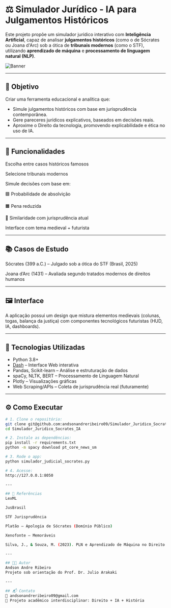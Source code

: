 # ⚖️ Simulador Jurídico - IA para Julgamentos Históricos

Este projeto propõe um simulador jurídico interativo com **Inteligência Artificial**, capaz de analisar **julgamentos históricos** (como o de Sócrates ou Joana d'Arc) sob a ótica de **tribunais modernos** (como o STF), utilizando **aprendizado de máquina** e **processamento de linguagem natural (NLP)**.

![Banner](assets/background.jpg)

---

## 📜 Objetivo

Criar uma ferramenta educacional e analítica que:

- Simule julgamentos históricos com base em jurisprudência contemporânea.
- Gere pareceres jurídicos explicativos, baseados em decisões reais.
- Aproxime o Direito da tecnologia, promovendo explicabilidade e ética no uso de IA.

---

## 🧪 Funcionalidades
Escolha entre casos históricos famosos

Selecione tribunais modernos

Simule decisões com base em:

🟩 Probabilidade de absolvição

🟧 Pena reduzida

🔵 Similaridade com jurisprudência atual

Interface com tema medieval + futurista

---

## 📚 Casos de Estudo
Sócrates (399 a.C.) – Julgado sob a ótica do STF (Brasil, 2025)

Joana d’Arc (1431) – Avaliada segundo tratados modernos de direitos humanos

---

## 🖼️ Interface
A aplicação possui um design que mistura elementos medievais (colunas, togas, balança da justiça) com componentes tecnológicos futuristas (HUD, IA, dashboards).

---

## 🧠 Tecnologias Utilizadas

- Python 3.8+
- [Dash](https://dash.plotly.com/) – Interface Web interativa
- Pandas, Scikit-learn – Análise e estruturação de dados
- spaCy, NLTK, BERT – Processamento de Linguagem Natural
- Plotly – Visualizações gráficas
- Web Scraping/APIs – Coleta de jurisprudência real (futuramente)

---

## ⚙️ Como Executar

```bash
# 1. Clone o repositório:
git clone git@github.com:andsonandreribeiro09/Simulador_Juridico_Socrates_IA.git
cd Simulador_Juridico_Socrates_IA

# 2. Instale as dependências:
pip install -r requirements.txt
python -m spacy download pt_core_news_sm

# 3. Rode o app:
python simulador_judicial_socrates.py

# 4. Acesse:
http://127.0.0.1:8050

---

## 📌 Referências
LexML

JusBrasil

STF Jurisprudência

Platão – Apologia de Sócrates (Domínio Público)

Xenofonte – Memoráveis

Silva, J., & Souza, M. (2023). PLN e Aprendizado de Máquina no Direito. SBC.

---

## 👨‍💻 Autor
Andson Andre Ribeiro
Projeto sob orientação do Prof. Dr. Julio Arakaki

---

## 📬 Contato
📧 andsonandreribeiro09@gmail.com
📘 Projeto acadêmico interdisciplinar: Direito + IA + História

